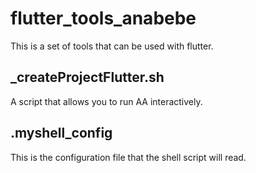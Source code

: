 # flutter_tools_anabebe
This is a set of tools that can be used with flutter.

## _createProjectFlutter.sh

A script that allows you to run AA interactively.

## .myshell_config

This is the configuration file that the shell script will read.
